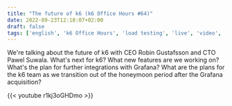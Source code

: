 ```yaml
---
title: "The future of k6 (k6 Office Hours #64)"
date: 2022-09-23T12:18:07+02:00
draft: false
tags: ['english', 'k6 Office Hours', 'load testing', 'live', 'video', 'k6.io', 'browser testing']
---
```

We're talking about the future of k6 with CEO Robin Gustafsson and CTO Pawel Suwala. What's next for k6? What new features are we working on? What's the plan for further integrations with Grafana? What are the plans for the k6 team as we transition out of the honeymoon period after the Grafana acquisition?

{{< youtube r1kj3oGHDmo >}}